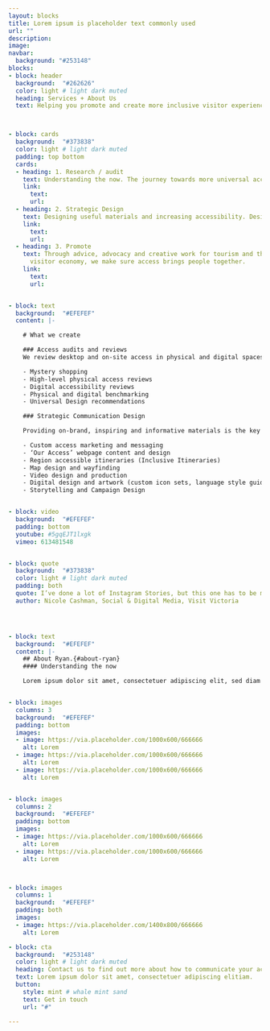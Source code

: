 ```yaml
---
layout: blocks
title: Lorem ipsum is placeholder text commonly used
url: ""
description:
image:
navbar:
  background: "#253148"
blocks:
- block: header
  background:  "#262626"
  color: light # light dark muted
  heading: Services + About Us
  text: Helping you promote and create more inclusive visitor experiences.



- block: cards
  background:  "#373838"
  color: light # light dark muted
  padding: top bottom
  cards:
  - heading: 1. Research / audit
    text: Understanding the now. The journey towards more universal accessibility in tourism means better societal inclusion and increased revenue for operators.
    link:
      text:
      url:
  - heading: 2. Strategic Design
    text: Designing useful materials and increasing accessibility. Design + build materials to bring visitors and increase loyalty. Train and mentor staff in best practice inclusion.
    link:
      text:
      url:
  - heading: 3. Promote
    text: Through advice, advocacy and creative work for tourism and the
      visitor economy, we make sure access brings people together.
    link:
      text:
      url:


- block: text
  background:  "#EFEFEF"
  content: |-

    # What we create

    ### Access audits and reviews
    We review desktop and on-site access in physical and digital spaces. Understanding existing circumstances allows for quick wins, a broader overview and the roadmap to more inclusive experiences.

    - Mystery shopping
    - High-level physical access reviews
    - Digital accessibility reviews
    - Physical and digital benchmarking
    - Universal Design recommendations

    ### Strategic Communication Design

    Providing on-brand, inspiring and informative materials is the key to better visitation. Aligning expectations, enhancing good-will and

    - Custom access marketing and messaging
    - ‘Our Access’ webpage content and design
    - Region accessible itineraries (Inclusive Itineraries)
    - Map design and wayfinding
    - Video design and production
    - Digital design and artwork (custom icon sets, language style guides, )
    - Storytelling and Campaign Design


- block: video
  background:  "#EFEFEF"
  padding: bottom
  youtube: #5gqEJT1lxgk
  vimeo: 613481548


- block: quote
  background:  "#373838"
  color: light # light dark muted
  padding: both
  quote: I’ve done a lot of Instagram Stories, but this one has to be my favourite ...and if you’re interested in accessible tourism content creation, Ryan Smith is your guy
  author: Nicole Cashman, Social & Digital Media, Visit Victoria




- block: text
  background:  "#EFEFEF"
  content: |-
    ## About Ryan.{#about-ryan}
    #### Understanding the now

    Lorem ipsum dolor sit amet, consectetuer adipiscing elit, sed diam nonummy nibh euismod tincidunt ut laoreet dolore magna aliquam erat volutpat. Ut wisi enim ad minim veniam, quis nostrud exerci tation ullamcorper suscipit lobortis nisl ut aliquip ex ea commodo consequat. Duis autem vel eum iriure dolor in.


- block: images
  columns: 3
  background:  "#EFEFEF"
  padding: bottom
  images:
  - image: https://via.placeholder.com/1000x600/666666
    alt: Lorem
  - image: https://via.placeholder.com/1000x600/666666
    alt: Lorem
  - image: https://via.placeholder.com/1000x600/666666
    alt: Lorem


- block: images
  columns: 2
  background:  "#EFEFEF"
  padding: bottom
  images:
  - image: https://via.placeholder.com/1000x600/666666
    alt: Lorem
  - image: https://via.placeholder.com/1000x600/666666
    alt: Lorem



- block: images
  columns: 1
  background:  "#EFEFEF"
  padding: both
  images:
  - image: https://via.placeholder.com/1400x800/666666
    alt: Lorem

- block: cta
  background:  "#253148"
  color: light # light dark muted
  heading: Contact us to find out more about how to communicate your access
  text: Lorem ipsum dolor sit amet, consectetuer adipiscing elitiam.
  button:
    style: mint # whale mint sand
    text: Get in touch
    url: "#"

---
```

